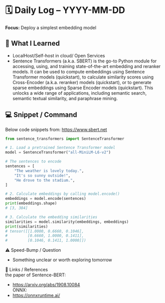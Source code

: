 # 🗓️ Daily Log – YYYY-MM-DD

**Focus:** Deploy a simplest embedding model

## 🧠 What I Learned
- LocalHost/Self-host in cloud/ Open Services
- Sentence Transformers (a.k.a. SBERT) is the go-to Python module for accessing, using, and training state-of-the-art embedding and reranker models. It can be used to compute embeddings using Sentence Transformer models (quickstart), to calculate similarity scores using Cross-Encoder (a.k.a. reranker) models (quickstart), or to generate sparse embeddings using Sparse Encoder models (quickstart). This unlocks a wide range of applications, including semantic search, semantic textual similarity, and paraphrase mining.

## 💻 Snippet / Command
Below code snippets from: https://www.sbert.net
```py
from sentence_transformers import SentenceTransformer

# 1. Load a pretrained Sentence Transformer model
model = SentenceTransformer("all-MiniLM-L6-v2")

# The sentences to encode
sentences = [
    "The weather is lovely today.",
    "It's so sunny outside!",
    "He drove to the stadium.",
]

# 2. Calculate embeddings by calling model.encode()
embeddings = model.encode(sentences)
print(embeddings.shape)
# [3, 384]

# 3. Calculate the embedding similarities
similarities = model.similarity(embeddings, embeddings)
print(similarities)
# tensor([[1.0000, 0.6660, 0.1046],
#         [0.6660, 1.0000, 0.1411],
#         [0.1046, 0.1411, 1.0000]])
```

⚠️ Speed-Bump / Question
- Something unclear or worth exploring tomorrow

🔗 Links / References  
the paper of Sentence-BERT:
- https://arxiv.org/abs/1908.10084  
ONNX:
- https://onnxruntime.ai/

